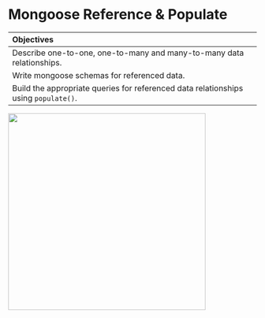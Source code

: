# Mongoose Reference & Populate

| Objectives |
| :---- |
| Describe one-to-one, one-to-many and many-to-many data relationships. |
| Write mongoose schemas for referenced data. |
| Build the appropriate queries for referenced data relationships using `populate()`. |

<img src="http://38.media.tumblr.com/03750c098377d076ab1d0cc990c5a401/tumblr_mhj8zkpHcB1r4xpb7o3_250.gif" width="400px">
